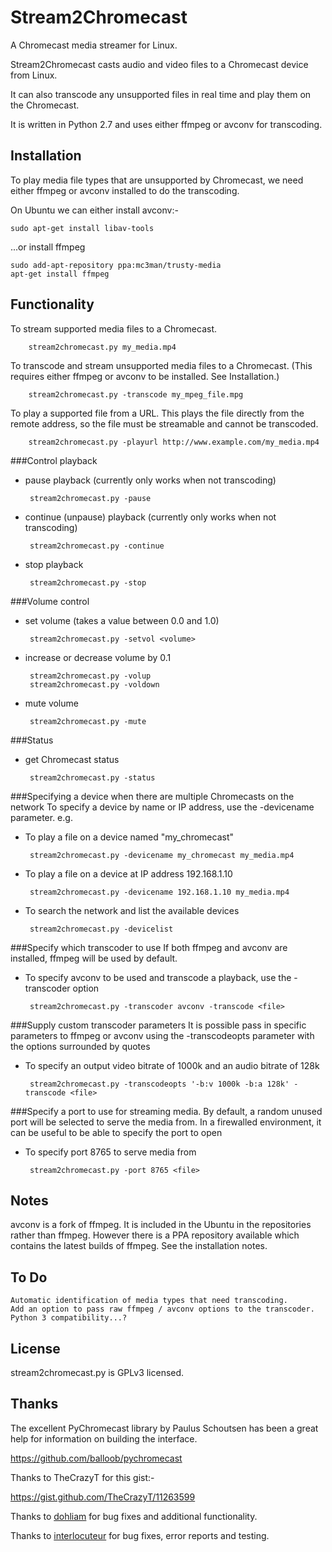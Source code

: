 Stream2Chromecast
=================

A Chromecast media streamer for Linux.

Stream2Chromecast casts audio and video files to a Chromecast device from Linux.

It can also transcode any unsupported files in real time and play them on the Chromecast.

It is written in Python 2.7 and uses either ffmpeg or avconv for transcoding.




Installation
------------
To play media file types that are unsupported by Chromecast, we need either ffmpeg or avconv installed to do the transcoding.

On Ubuntu we can either install avconv:-

    sudo apt-get install libav-tools
   
...or install ffmpeg

    sudo add-apt-repository ppa:mc3man/trusty-media
    apt-get install ffmpeg
   



Functionality
-------------
To stream supported media files to a Chromecast.

        stream2chromecast.py my_media.mp4


To transcode and stream unsupported media files to a Chromecast.
    (This requires either ffmpeg or avconv to be installed. See Installation.)

        stream2chromecast.py -transcode my_mpeg_file.mpg

To play a supported file from a URL.
    This plays the file directly from the remote address, so the file must be streamable and cannot be transcoded.

        stream2chromecast.py -playurl http://www.example.com/my_media.mp4


###Control playback

 - pause playback (currently only works when not transcoding)
   
        stream2chromecast.py -pause
       
 - continue (unpause) playback (currently only works when not transcoding)
   
        stream2chromecast.py -continue
       
 - stop playback
   
        stream2chromecast.py -stop  


###Volume control

 - set volume (takes a value between 0.0 and 1.0)

        stream2chromecast.py -setvol <volume>

 - increase or decrease volume by 0.1
 
        stream2chromecast.py -volup
        stream2chromecast.py -voldown
        
 - mute volume

        stream2chromecast.py -mute
        
        
          
###Status

 - get Chromecast status

        stream2chromecast.py -status
        
        
###Specifying a device when there are multiple Chromecasts on the network
To specify a device by name or IP address, use the -devicename parameter.
e.g.

 - To play a file on a device named "my_chromecast"
 
        stream2chromecast.py -devicename my_chromecast my_media.mp4

 - To play a file on a device at IP address 192.168.1.10
 
        stream2chromecast.py -devicename 192.168.1.10 my_media.mp4

 - To search the network and list the available devices
        
        stream2chromecast.py -devicelist


###Specify which transcoder to use
If both ffmpeg and avconv are installed, ffmpeg will be used by default. 

 - To specify avconv to be used and transcode a playback, use the -transcoder option

        stream2chromecast.py -transcoder avconv -transcode <file>
        

###Supply custom transcoder parameters
It is possible pass in specific parameters to ffmpeg or avconv using the -transcodeopts parameter with the options surrounded by quotes

 - To specify an output video bitrate of 1000k and an audio bitrate of 128k

        stream2chromecast.py -transcodeopts '-b:v 1000k -b:a 128k' -transcode <file>
        
            
###Specify a port to use for streaming media.
By default, a random unused port will be selected to serve the media from. In a firewalled environment, it can be useful to be able to specify the port to open

 - To specify port 8765 to serve media from
 
        stream2chromecast.py -port 8765 <file>


Notes
-----
avconv is a fork of ffmpeg. It is included in the Ubuntu in the repositories rather than ffmpeg. However there is a PPA repository available which contains the latest builds of ffmpeg. See the installation notes.


To Do
-----
    Automatic identification of media types that need transcoding.
    Add an option to pass raw ffmpeg / avconv options to the transcoder.
    Python 3 compatibility...?
    

License
-------
stream2chromecast.py is GPLv3 licensed.



Thanks
------
The excellent PyChromecast library by Paulus Schoutsen has been a great help for information on building the interface.

https://github.com/balloob/pychromecast


Thanks to TheCrazyT for this gist:-

https://gist.github.com/TheCrazyT/11263599


Thanks to [dohliam](https://github.com/dohliam) for bug fixes and additional functionality.

Thanks to [interlocuteur](https://github.com/interlocuteur) for bug fixes, error reports and testing.
